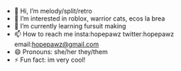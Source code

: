 - 👋 Hi, I’m melody/split/retro
- 👀 I’m interested in roblox, warrior cats, ecos la brea
- 🌱 I’m currently learning fursuit making
- 📫 How to reach me insta:hopepawz twitter:hopepawz email:hopepawz@gmail.com
- 😄 Pronouns: she/her they/them
- ⚡ Fun fact: im very cool!

<!---
hopepawzz/hopepawzz is a ✨ special ✨ repository because its `README.md` (this file) appears on your GitHub profile.
You can click the Preview link to take a look at your changes.
--->
